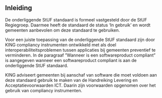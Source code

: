 ## Inleiding
De onderliggende StUF standaard is formeel vastgesteld door de StUF Regiegroep. Daarmee heeft de standaard de status ‘In gebruik’ en wordt gemeenten aanbevolen om deze standaard te gebruiken.

Voor een juiste toepassing van de onderliggende StUF standaard zijn door KING compliancy instrumenten ontwikkeld met als doel interoperabiliteitsproblemen tussen applicaties bij gemeenten preventief te verminderen. In de paragraaf ”Wanneer is een softwareproduct compliant” is aangegeven wanneer een softwareproduct compliant is aan de onderliggende StUF standaard.

KING adviseert gemeenten bij aanschaf van software die moet voldoen aan deze standaard gebruik te maken van de Handreiking Levering en Acceptatievoorwaarden ICT. Daarin zijn voorwaarden opgenomen over het gebruik van compliancy instrumenten.
